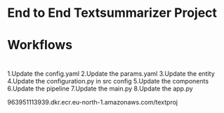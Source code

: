 # End to End Textsummarizer Project

# Workflows

#
1.Update the config.yaml
2.Update the params.yaml
3.Update the entity
4.Update the configuration.py in src config
5.Update the components
6.Update the pipeline
7.Update the main.py
8.Update the app.py



963951113939.dkr.ecr.eu-north-1.amazonaws.com/textproj

